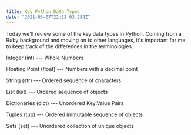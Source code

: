 ```yaml
---
title: Key Python Data Types
date: "2021-03-07T22:12:03.284Z"
---
```

Today we'll review some of the key data types in Python. Coming from a Ruby background and moving on to other languages, it's important for me to keep track of the differences in the terminologies.

Integer (int) --- Whole Numbers

Floating Point (float) --- Numbers with a decimal point

String (str) --- Ordered sequence of characters

List (list) --- Ordered sequence of objects

Dictionaries (dict) --- Unordered Key:Value Pairs

Tuples (tup) --- Ordered immutable sequence of objects

Sets (set) --- Unordered collection of unique objects 

